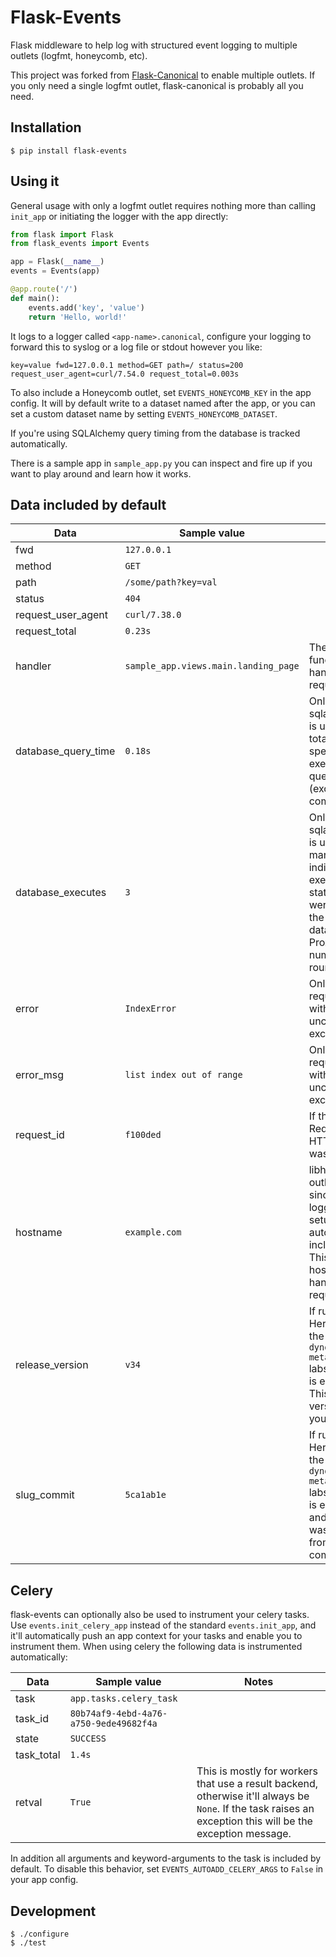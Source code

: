 Flask-Events
===============

Flask middleware to help log with structured event logging to multiple outlets (logfmt, honeycomb, etc).

This project was forked from [Flask-Canonical](https://github.com/megacool/flask-canonical/) to
enable multiple outlets. If you only need a single logfmt outlet, flask-canonical is probably all
you need.


Installation
------------

    $ pip install flask-events


Using it
--------

General usage with only a logfmt outlet requires nothing more than calling `init_app` or initiating
the logger with the app directly:

```python
from flask import Flask
from flask_events import Events

app = Flask(__name__)
events = Events(app)

@app.route('/')
def main():
    events.add('key', 'value')
    return 'Hello, world!'
```

It logs to a logger called `<app-name>.canonical`, configure your logging to forward this to syslog or a log file or stdout however you like:

    key=value fwd=127.0.0.1 method=GET path=/ status=200 request_user_agent=curl/7.54.0 request_total=0.003s

To also include a Honeycomb outlet, set `EVENTS_HONEYCOMB_KEY` in the app config. It will by default write to a dataset named after the app, or you can set a custom dataset name by setting `EVENTS_HONEYCOMB_DATASET`.

If you're using SQLAlchemy query timing from the database is tracked automatically.

There is a sample app in `sample_app.py` you can inspect and fire up if you want to play around and learn how it works.


Data included by default
------------------------

| Data | Sample value | Notes |
| ---- | ------------ | ----- |
| fwd  | `127.0.0.1` | |
| method | `GET` | |
| path | `/some/path?key=val` | |
| status | `404` | |
| request_user_agent | `curl/7.38.0` | |
| request_total | `0.23s` | |
| handler | `sample_app.views.main.landing_page` | The view function that handled the request. |
| database_query_time | `0.18s` | Only if sqlalchemy is used. The total time spent on executing db queries (excluding commit). |
| database_executes | `3` | Only if sqlalchemy is used. How many individual execute statements were sent to the database. Proxy for number of roundtrips. |
| error | `IndexError` | Only if the request fails with an uncaught exception. |
| error_msg | `list index out of range` | Only if the request fails with an uncaught exception. |
| request_id | `f100ded` | If the X-Request-ID HTTP header was present. |
| hostname | `example.com` | libhoney outlet only, since most logging setups automatically includes this. This is the host that handled the request. |
| release_version | `v34` | If running on Heroku and the `runtime-dyno-metadata` labs feature is enabled. This is the version of your app. |
| slug_commit | `5ca1ab1e` | If running on Heroku and the `runtime-dyno-metadata` labs feature is enabled, and the slug was built from a git commit. |


Celery
------

flask-events can optionally also be used to instrument your celery tasks. Use `events.init_celery_app` instead of the standard `events.init_app`, and it'll automatically push an app context for your tasks and enable you to instrument them. When using celery the following data is instrumented automatically:

| Data | Sample value | Notes |
| ---- | ------------ | ----- |
| task | `app.tasks.celery_task` | |
| task_id | `80b74af9-4ebd-4a76-a750-9ede49682f4a` | |
| state | `SUCCESS` | |
| task_total | `1.4s` | |
| retval | `True` | This is mostly for workers that use a result backend, otherwise it'll always be `None`. If the task raises an exception this will be the exception message. |

In addition all arguments and keyword-arguments to the task is included by default. To disable this behavior, set `EVENTS_AUTOADD_CELERY_ARGS` to `False` in your app config.


Development
-----------

    $ ./configure
    $ ./test

